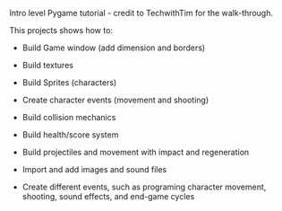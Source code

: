 Intro level Pygame tutorial - credit to TechwithTim for the walk-through.

This projects shows how to:

- Build Game window (add dimension and borders)
  
- Build textures
- Build Sprites (characters)
- Create character events (movement and shooting)
- Build collision mechanics
- Build health/score system
- Build projectiles and movement with impact and regeneration
- Import and add images and sound files
- Create different events, such as programing character movement, shooting, sound effects, and end-game cycles
